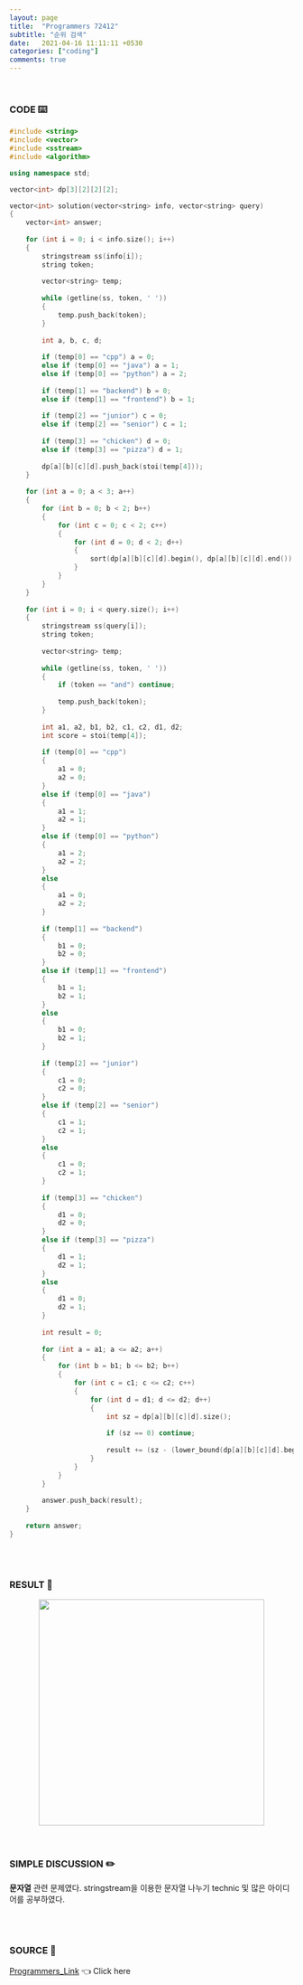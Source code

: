 ```yaml
---
layout: page
title:  "Programmers 72412"
subtitle: "순위 검색"
date:   2021-04-16 11:11:11 +0530
categories: ["coding"]
comments: true
---
```


<br>

### CODE ⌨️

```c++
#include <string>
#include <vector>
#include <sstream>
#include <algorithm>

using namespace std;

vector<int> dp[3][2][2][2];

vector<int> solution(vector<string> info, vector<string> query)
{
    vector<int> answer;
    
    for (int i = 0; i < info.size(); i++)
    {
        stringstream ss(info[i]);
        string token;
        
        vector<string> temp;
        
        while (getline(ss, token, ' '))
        {
            temp.push_back(token);
        }
        
        int a, b, c, d;
        
        if (temp[0] == "cpp") a = 0;
        else if (temp[0] == "java") a = 1;
        else if (temp[0] == "python") a = 2;
        
        if (temp[1] == "backend") b = 0;
        else if (temp[1] == "frontend") b = 1;
        
        if (temp[2] == "junior") c = 0;
        else if (temp[2] == "senior") c = 1;
        
        if (temp[3] == "chicken") d = 0;
        else if (temp[3] == "pizza") d = 1;
        
        dp[a][b][c][d].push_back(stoi(temp[4]));
    }
    
    for (int a = 0; a < 3; a++)
    {
        for (int b = 0; b < 2; b++)
        {
            for (int c = 0; c < 2; c++)
            {
                for (int d = 0; d < 2; d++)
                {
                    sort(dp[a][b][c][d].begin(), dp[a][b][c][d].end());
                }
            }
        }
    }
    
    for (int i = 0; i < query.size(); i++)
    {
        stringstream ss(query[i]);
        string token;
        
        vector<string> temp;
        
        while (getline(ss, token, ' '))
        {
            if (token == "and") continue;
            
            temp.push_back(token);
        }
        
        int a1, a2, b1, b2, c1, c2, d1, d2;
        int score = stoi(temp[4]);
        
        if (temp[0] == "cpp")
        {
            a1 = 0;
            a2 = 0;
        }
        else if (temp[0] == "java")
        {
            a1 = 1;
            a2 = 1;
        }
        else if (temp[0] == "python")
        {
            a1 = 2;
            a2 = 2;
        }
        else
        {
            a1 = 0;
            a2 = 2;
        }
        
        if (temp[1] == "backend")
        {
            b1 = 0;
            b2 = 0;
        }
        else if (temp[1] == "frontend")
        {
            b1 = 1;
            b2 = 1;
        }
        else
        {
            b1 = 0;
            b2 = 1;
        }
        
        if (temp[2] == "junior")
        {
            c1 = 0;
            c2 = 0;
        }
        else if (temp[2] == "senior")
        {
            c1 = 1;
            c2 = 1;
        }
        else
        {
            c1 = 0;
            c2 = 1;
        }
        
        if (temp[3] == "chicken")
        {
            d1 = 0;
            d2 = 0;
        }
        else if (temp[3] == "pizza")
        {
            d1 = 1;
            d2 = 1;
        }
        else
        {
            d1 = 0;
            d2 = 1;
        }
        
        int result = 0;
        
        for (int a = a1; a <= a2; a++)
        {
            for (int b = b1; b <= b2; b++)
            {
                for (int c = c1; c <= c2; c++)
                {
                    for (int d = d1; d <= d2; d++)
                    {
                        int sz = dp[a][b][c][d].size();
                        
                        if (sz == 0) continue;
                        
                        result += (sz - (lower_bound(dp[a][b][c][d].begin(), dp[a][b][c][d].end(), score) - dp[a][b][c][d].begin()));
                    }
                }
            }
        }
        
        answer.push_back(result);
    }
    
    return answer;
}
```  

<br>
<br>

### RESULT 💛

<img src="{{ '/assets/programmers/p72412r.jpg' }}" style="width: 400px; height: auto; margin-left: auto; margin-right: auto; display: block;">  

<br>
<br>

### SIMPLE DISCUSSION ✏️

**문자열** 관련 문제였다. stringstream을 이용한 문자열 나누기 technic 및 많은 아이디어를 공부하였다.  

<br>
<br>

### SOURCE 💎

[Programmers_Link][link] 👈 Click here  

<br>

<script src="https://utteranc.es/client.js"
        repo="DCherish/DCherish.github.io"
        issue-term="pathname"
        theme="boxy-light"
        crossorigin="anonymous"
        async>
</script>

[link]: https://programmers.co.kr/learn/courses/30/lessons/72412